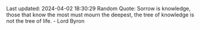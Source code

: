 Last updated: 2024-04-02 18:30:29
Random Quote: Sorrow is knowledge, those that know the most must mourn the deepest, the tree of knowledge is not the tree of life. - Lord Byron